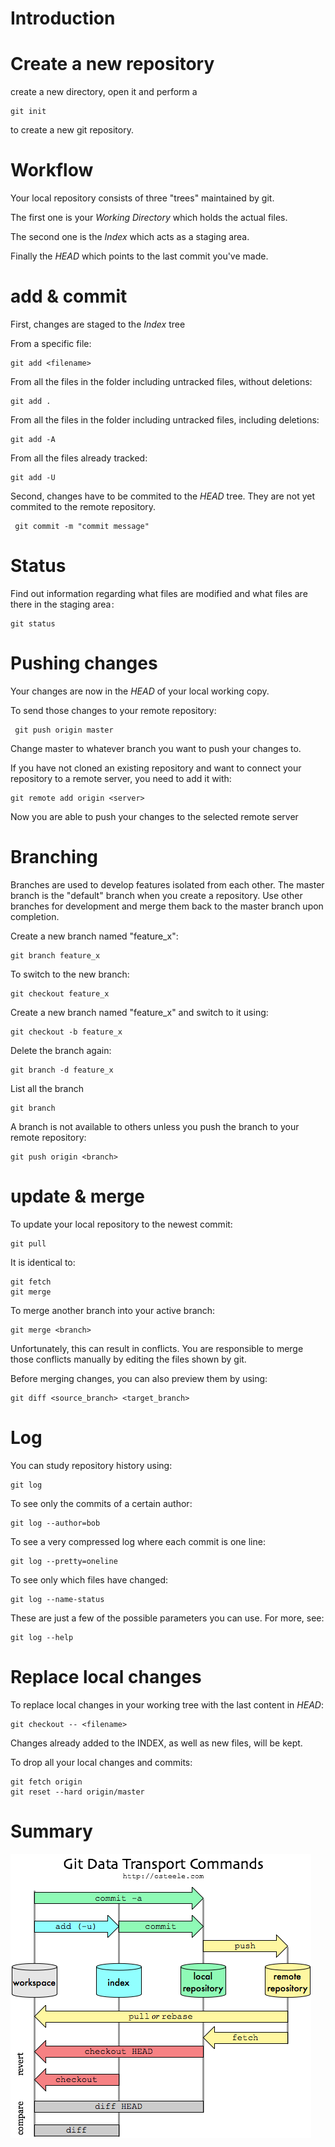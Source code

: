 Introduction
============



Create a new repository
=======================
create a new directory, open it and perform a

    git init

to create a new git repository.


Workflow
========

Your local repository consists of three "trees" maintained by git. 

The first one is your _Working Directory_ which holds the actual files. 

The second one is the _Index_ which acts as a staging area. 

Finally the _HEAD_ which points to the last commit you've made.


add & commit
============

First, changes are staged to the _Index_ tree

From a specific file:

    git add <filename>

From all the files in the folder including untracked files, without deletions:
    
    git add .

From all the files in the folder including untracked files, including deletions:
    
    git add -A

From all the files already tracked:
    
    git add -U

Second, changes have to be commited to the _HEAD_ tree. They are not yet commited to the remote repository.

     git commit -m "commit message"


Status
======

Find out information regarding what files are modified and what files are there in the staging area :

    git status


Pushing changes
===============

Your changes are now in the _HEAD_ of your local working copy. 

To send those changes to your remote repository:

     git push origin master
Change master to whatever branch you want to push your changes to. 

If you have not cloned an existing repository and want to connect your repository to a remote server, you need to add it with:

    git remote add origin <server>
Now you are able to push your changes to the selected remote server


Branching
=========

Branches are used to develop features isolated from each other. The master branch is the "default" branch when you create a repository. Use other branches for development and merge them back to the master branch upon completion.

Create a new branch named "feature_x":
    
    git branch feature_x

To switch to the new branch:

    git checkout feature_x 

Create a new branch named "feature_x" and switch to it using:

    git checkout -b feature_x

Delete the branch again:

    git branch -d feature_x

List all the branch

    git branch

A branch is not available to others unless you push the branch to your remote repository:

    git push origin <branch>


update & merge
==============

To update your local repository to the newest commit:

    git pull

It is identical to:
    
    git fetch
    git merge

To merge another branch into your active branch:

    git merge <branch>

Unfortunately, this can result in conflicts. You are responsible to merge those conflicts manually by editing the files shown by git.

Before merging changes, you can also preview them by using:

    git diff <source_branch> <target_branch>

Log
===

You can study repository history using:

    git log

To see only the commits of a certain author:

    git log --author=bob

To see a very compressed log where each commit is one line:

    git log --pretty=oneline

To see only which files have changed: 

    git log --name-status

These are just a few of the possible parameters you can use. For more, see:

    git log --help


Replace local changes
=====================

To replace local changes in your working tree with the last content in _HEAD_:

    git checkout -- <filename>
Changes already added to the INDEX, as well as new files, will be kept.

To drop all your local changes and commits:

    git fetch origin
    git reset --hard origin/master


Summary
=======

![Image](gitWorkflow.png "icon")